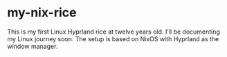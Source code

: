 # my-nix-rice
  This is my first Linux Hyprland rice at twelve years old. I'll be documenting my Linux journey soon. The setup is based on NixOS with Hyprland as the window manager.
